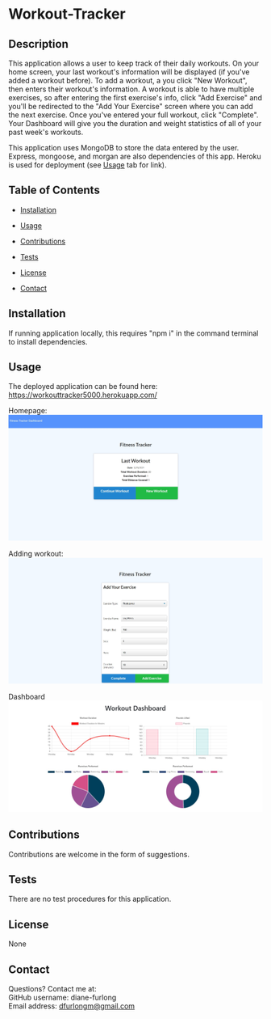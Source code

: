 # Workout-Tracker

    
## Description
    
This application allows a user to keep track of their daily workouts. On your home screen, your last workout's information will be displayed (if you've added a workout before). To add a workout, a you click "New Workout", then enters their workout's information. A workout is able to have multiple exercises, so after entering the first exercise's info, click "Add Exercise" and you'll be redirected to the "Add Your Exercise" screen where you can add the next exercise. Once you've entered your full workout, click "Complete". Your Dashboard will give you the duration and weight statistics of all of your past week's workouts.

This application uses MongoDB to store the data entered by the user. Express, mongoose, and morgan are also dependencies of this app. Heroku is used for deployment (see [Usage](#usage) tab for link).
       

## Table of Contents
    
* [Installation](#installation)
    
* [Usage](#usage)
    
* [Contributions](#contributions)
    
* [Tests](#tests)
    
* [License](#license)
    
* [Contact](#contact)
    
    
## Installation
    
If running application locally, this requires "npm i" in the command terminal to install dependencies.
    
    
## Usage
    
The deployed application can be found here: https://workouttracker5000.herokuapp.com/

Homepage:
![screenshot](./public/assets/workouttracker.jpg)


Adding workout:
![screenshot](./public/assets/workouttracker_add.jpg)


Dashboard
![screenshot](./public/assets/workouttracker_dashboard2.jpg)

    
## Contributions
    
Contributions are welcome in the form of suggestions.
    
    
## Tests
    
There are no test procedures for this application.
    
    
## License
None
    
    
## Contact
Questions? Contact me at:
<br>
GitHub username: diane-furlong <br>
Email address: dfurlongm@gmail.com
